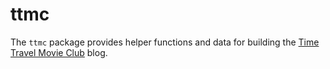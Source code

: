 
<!-- README.md is generated from README.Rmd. Please edit that file -->

# ttmc

The `ttmc` package provides helper functions and data for building the
[Time Travel Movie
Club](https://www.github.com/wcmbishop/time-travel-movie-club) blog.
